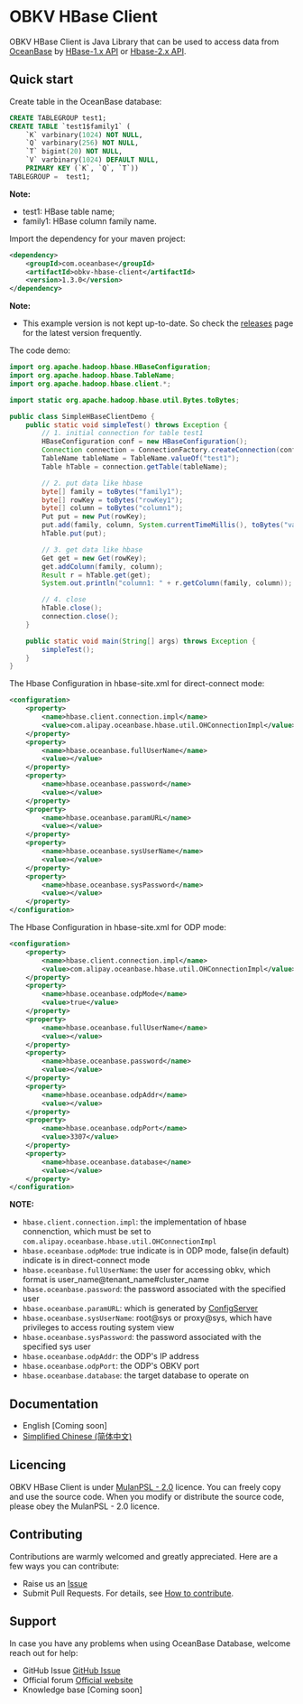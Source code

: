 # OBKV HBase Client
OBKV HBase Client is Java Library that can be used to access data from [OceanBase](https://github.com/oceanbase/oceanbase) by [HBase-1.x API](https://javadoc.io/doc/org.apache.hbase/hbase-client/1.3.6/index.html) or [Hbase-2.x API](https://javadoc.io/doc/org.apache.hbase/hbase-client/2.1.10/index.html).

## Quick start

Create table in the OceanBase database:

``` sql
CREATE TABLEGROUP test1;
CREATE TABLE `test1$family1` (
    `K` varbinary(1024) NOT NULL,
    `Q` varbinary(256) NOT NULL,
    `T` bigint(20) NOT NULL,
    `V` varbinary(1024) DEFAULT NULL,
    PRIMARY KEY (`K`, `Q`, `T`))
TABLEGROUP =  test1;
```
**Note:**
* test1: HBase table name;
* family1: HBase column family name.

Import the dependency for your maven project:
``` xml
<dependency>
    <groupId>com.oceanbase</groupId>
    <artifactId>obkv-hbase-client</artifactId>
    <version>1.3.0</version>
</dependency>
```
**Note:**
* This example version is not kept up-to-date. So check the [releases](https://github.com/oceanbase/obkv-hbase-client-java/releases) page for the latest version frequently.

The code demo:
``` java
import org.apache.hadoop.hbase.HBaseConfiguration;
import org.apache.hadoop.hbase.TableName;
import org.apache.hadoop.hbase.client.*;

import static org.apache.hadoop.hbase.util.Bytes.toBytes;

public class SimpleHBaseClientDemo {
    public static void simpleTest() throws Exception {
        // 1. initial connection for table test1
        HBaseConfiguration conf = new HBaseConfiguration();
        Connection connection = ConnectionFactory.createConnection(conf);
        TableName tableName = TableName.valueOf("test1");
        Table hTable = connection.getTable(tableName);

        // 2. put data like hbase
        byte[] family = toBytes("family1");
        byte[] rowKey = toBytes("rowKey1");
        byte[] column = toBytes("column1");
        Put put = new Put(rowKey);
        put.add(family, column, System.currentTimeMillis(), toBytes("value1"));
        hTable.put(put);

        // 3. get data like hbase
        Get get = new Get(rowKey);
        get.addColumn(family, column);
        Result r = hTable.get(get);
        System.out.println("column1: " + r.getColumn(family, column));

        // 4. close
        hTable.close();
        connection.close();
    }

    public static void main(String[] args) throws Exception {
        simpleTest();
    }
}
```

The Hbase Configuration in hbase-site.xml for direct-connect mode:
```xml
<configuration>
    <property>
        <name>hbase.client.connection.impl</name>
        <value>com.alipay.oceanbase.hbase.util.OHConnectionImpl</value>
    </property>
    <property>
        <name>hbase.oceanbase.fullUserName</name>
        <value></value>
    </property>
    <property>
        <name>hbase.oceanbase.password</name>
        <value></value>
    </property>
    <property>
        <name>hbase.oceanbase.paramURL</name>
        <value></value>
    </property>
    <property>
        <name>hbase.oceanbase.sysUserName</name>
        <value></value>
    </property>
    <property>
        <name>hbase.oceanbase.sysPassword</name>
        <value></value>
    </property>
</configuration>
```

The Hbase Configuration in hbase-site.xml for ODP mode:
```xml
<configuration>
    <property>
        <name>hbase.client.connection.impl</name>
        <value>com.alipay.oceanbase.hbase.util.OHConnectionImpl</value>
    </property>
    <property>
        <name>hbase.oceanbase.odpMode</name>
        <value>true</value>
    </property>
    <property>
        <name>hbase.oceanbase.fullUserName</name>
        <value></value>
    </property>
    <property>
        <name>hbase.oceanbase.password</name>
        <value></value>
    </property>
    <property>
        <name>hbase.oceanbase.odpAddr</name>
        <value></value>
    </property>
    <property>
        <name>hbase.oceanbase.odpPort</name>
        <value>3307</value>
    </property>
    <property>
        <name>hbase.oceanbase.database</name>
        <value></value>
    </property>
</configuration>
```

**NOTE:**
* `hbase.client.connection.impl`: the implementation of hbase connenction, which must be set to `com.alipay.oceanbase.hbase.util.OHConnectionImpl` 
* `hbase.oceanbase.odpMode`: true indicate is in ODP mode, false(in default) indicate is in direct-connect mode
* `hbase.oceanbase.fullUserName`: the user for accessing obkv, which format is user_name@tenant_name#cluster_name 
* `hbase.oceanbase.password`: the password associated with the specified user
* `hbase.oceanbase.paramURL`: which is generated by [ConfigServer](https://ask.oceanbase.com/t/topic/35601923)
* `hbase.oceanbase.sysUserName`: root@sys or proxy@sys, which have privileges to access routing system view
* `hbase.oceanbase.sysPassword`:  the password associated with the specified sys user
* `hbase.oceanbase.odpAddr`: the ODP's IP address
* `hbase.oceanbase.odpPort`: the ODP's OBKV port
* `hbase.oceanbase.database`: the target database to operate on
 
## Documentation
- English [Coming soon]
- [Simplified Chinese (简体中文)](https://www.oceanbase.com/docs/common-oceanbase-database-cn-1000000002022354)

## Licencing

OBKV HBase Client is under [MulanPSL - 2.0](http://license.coscl.org.cn/MulanPSL2) licence. You can freely copy and use the source code. When you modify or distribute the source code, please obey the MulanPSL - 2.0 licence.

## Contributing

Contributions are warmly welcomed and greatly appreciated. Here are a few ways you can contribute:

- Raise us an [Issue](https://github.com/oceanbase/obkv-hbase-client-java/issues)
- Submit Pull Requests. For details, see [How to contribute](CONTRIBUTING.md).

## Support

In case you have any problems when using OceanBase Database, welcome reach out for help:

- GitHub Issue [GitHub Issue](https://github.com/oceanbase/obkv-hbase-client-java/issues)
- Official forum [Official website](https://open.oceanbase.com)
- Knowledge base [Coming soon]

